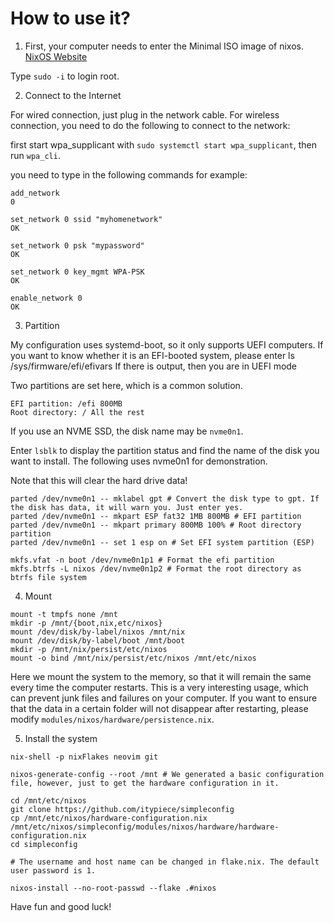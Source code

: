 # How to use it?

1. First, your computer needs to enter the Minimal ISO image of nixos.
[NixOS Website](https://nixos.org/download/)

Type `sudo -i` to login root.


2. Connect to the Internet

For wired connection, just plug in the network cable.
For wireless connection, you need to do the following to connect to the network:

first start wpa_supplicant with `sudo systemctl start wpa_supplicant`, then run `wpa_cli`.

you need to type in the following commands for example:

```
add_network
0

set_network 0 ssid "myhomenetwork"
OK

set_network 0 psk "mypassword"
OK

set_network 0 key_mgmt WPA-PSK
OK

enable_network 0
OK
```


3. Partition

My configuration uses systemd-boot, so it only supports UEFI computers. If you want to know whether it is an EFI-booted system, please enter
ls /sys/firmware/efi/efivars
If there is output, then you are in UEFI mode

Two partitions are set here, which is a common solution.

    EFI partition: /efi 800MB
    Root directory: / All the rest

If you use an NVME SSD, the disk name may be `nvme0n1`.

Enter `lsblk` to display the partition status and find the name of the disk you want to install. The following uses nvme0n1 for demonstration.

Note that this will clear the hard drive data!

```
parted /dev/nvme0n1 -- mklabel gpt # Convert the disk type to gpt. If the disk has data, it will warn you. Just enter yes.
parted /dev/nvme0n1 -- mkpart ESP fat32 1MB 800MB # EFI partition
parted /dev/nvme0n1 -- mkpart primary 800MB 100% # Root directory partition
parted /dev/nvme0n1 -- set 1 esp on # Set EFI system partition (ESP)
```

```
mkfs.vfat -n boot /dev/nvme0n1p1 # Format the efi partition
mkfs.btrfs -L nixos /dev/nvme0n1p2 # Format the root directory as btrfs file system
```


4. Mount

```
mount -t tmpfs none /mnt
mkdir -p /mnt/{boot,nix,etc/nixos}
mount /dev/disk/by-label/nixos /mnt/nix
mount /dev/disk/by-label/boot /mnt/boot
mkdir -p /mnt/nix/persist/etc/nixos
mount -o bind /mnt/nix/persist/etc/nixos /mnt/etc/nixos
```
Here we mount the system to the memory, so that it will remain the same every time the computer restarts. This is a very interesting usage, which can prevent junk files and failures on your computer. If you want to ensure that the data in a certain folder will not disappear after restarting, please modify `modules/nixos/hardware/persistence.nix`.


5. Install the system

```
nix-shell -p nixFlakes neovim git

nixos-generate-config --root /mnt # We generated a basic configuration file, however, just to get the hardware configuration in it.

cd /mnt/etc/nixos
git clone https://github.com/itypiece/simpleconfig
cp /mnt/etc/nixos/hardware-configuration.nix /mnt/etc/nixos/simpleconfig/modules/nixos/hardware/hardware-configuration.nix
cd simpleconfig

# The username and host name can be changed in flake.nix. The default user password is 1.

nixos-install --no-root-passwd --flake .#nixos
```
Have fun and good luck!
